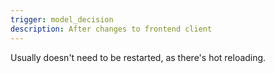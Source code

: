```yaml
---
trigger: model_decision
description: After changes to frontend client
---
```


Usually doesn't need to be restarted, as there's hot reloading.